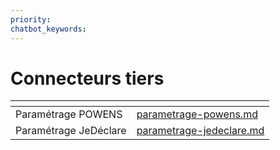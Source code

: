 ```yaml
---
priority: 
chatbot_keywords: 
---
```


# Connecteurs tiers

<table data-view="cards"><thead><tr><th></th><th data-hidden data-card-target data-type="content-ref"></th></tr></thead><tbody><tr><td>Paramétrage POWENS</td><td><a href="parametrage-powens.md">parametrage-powens.md</a></td></tr><tr><td>Paramétrage JeDéclare</td><td><a href="parametrage-jedeclare.md">parametrage-jedeclare.md</a></td></tr></tbody></table>
